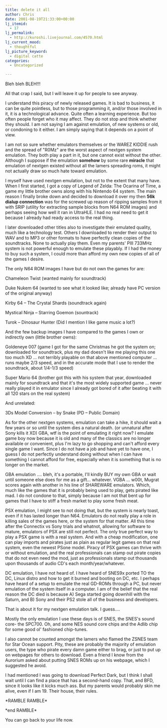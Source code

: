 ```yaml
---
title: delete it all
author: Chris
date: 2001-08-19T21:33:00+00:00
lj_itemid:
  - 17
lj_permalink:
  - http://kuroshi.livejournal.com/4570.html
lj_current_mood:
  - thoughtful
lj_picture_keyword:
  - digital catte
categories:
  - Uncategorized

---
```

Bleh bleh BLEH!!!

All that crap I said, but I will leave it up for people to see anyway.

I understand this piracy of newly released games. It is bad to business, it can be quite pointless, but to those programming it, and/or those involved in it, it is a technological advance. Quite often a learning experience. But too often people forget who it may affect. They do not stop and think whether they should. I am not saying I am against emulation, of new systems or old, or condoning to it either. I am simply saying that it depends on a point of view.

I am not so sure whether emulators themselves or the WAREZ KIDDIE rush and the spread of "R0Mz" are the worst aspect of nextgen system emulation. They both play a part in it, but one cannot exist without the other. Although I suppose if the emulation **somehow** by some rare **miracle** that emulation of nextgen existed without all the lamers spreading roms, it might not actually draw so much hate toward emulation.

I myself have used nextgen emulation, but not to the extent that many have. When I first started, I got a copy of Legend of Zelda: The Ocarina of Time, a game my little brother owns along with his Nintendo 64 system. The main reason I finally broke down and decided to download it over my then **56k dialup connection** was for the screwed up reason of ripping samples from it with SRIP (utility for extracting sample blocks from N64 ROM images) and perhaps seeing how well it ran in UltraHLE. I had no real need to get it because I already had ready access to the real thing.

I later downloaded other titles also to investigate their emulated quality, much like a technology test. Others I downloaded to render their output to WAV and to MP3 or other formats to have perfectly clean copies of the soundtracks. None to actually play them. Even my parents' PIII 733MHz system is not powerful enough to emulate these playably. If I had the money to buy such a system, I could more than afford my own new copies of all of the games I desire.

The only N64 ROM images I have but do not own the games for are:

Chameleon Twist (wanted mainly for soundtrack)
  
Duke Nukem 64 (wanted to see what it looked like; already have PC version of the original anyway)
  
Kirby 64 &#8211; The Crystal Shards (soundtrack again)
  
Mystical Ninja &#8211; Starring Goemon (sountrack)
  
Turok &#8211; Dinosaur Hunter (Did I mention I like game music a lot?)

And the few backup images I have compared to the games I own or indirectly own (little brother owns):
  
Goldeneye 007 (game I got for the same Christmas he got the system on; downloaded for soundtrack, plus my dad doesn't like me playing this one too much XD &#8230; not terribly playable on that above mentioned computer &#8230; runs maybe 2/3 speed, and in the accurate mode that I use to render the soundtrack, about 1/4-1/3 speed)
  
Super Mario 64 (brother got this with his system that year, downloaded mainly for soundtrack and that it's the most widely supported game &#8230; never really played it in emulator since I already got bored of it after beating it with all 120 stars on the real system)

And unrelated:
  
3Ds Model Conversion &#8211; by Snake (PD &#8211; Public Domain)

As for the other nextgen systems, emulation can take a hike, it should wait a few years or so until the system dies a natural death. (or unnatural after Sony kills it XD) GBA, wtf is the point of emulating it right now? I emulate game boy now because it is old and many of the classics are no longer available or convenient, plus I'm lazy to go shopping and can't afford every single game I want. Since I do not have a job and have yet to have one, I guess I do not perfectly understand doing without when I can have something I cannot afford for free, especially when it is something that is no longer on the market.

GBA emulation &#8230;. bleh, it's a portable, I'll kindly BUY my own GBA or wait until someone else does for me as a gift&#8230; whatever. VGBA &#8230; w00t, Mugrat scores again with another in his line of SHAREWARE emulators. Which, much like the games that it is probably being used to play, gets pirated like mad. I do not condone to that, simply because I am not that bent up for games that I have to stiff a fresh market to play some fresh meat.

PSX emulation, I might see to not doing that, but the system is nearly toast, even if it has lasted longer than N64. Emulators do not really play a role in killing sales of the games here, or the system for that matter. All this time after the Connectix vs Sony trials and whatnot, allowing for software to mature, emulators of PSX are still not perfect. The only true perfect way to play a PSX game is with a real system. And with a cheap modification, one can play imports and pirates just as plain as regular legit games on that real system, even the newest PSone model. Piracy of PSX games can thrive with or without emulation, and the real professionals can stamp out pirate copies that do not even need the mod, just as professionals stamp out thousands upon thousands of audio CD's each month/year/whatever.

DC emulation, I have not heard of. I have heard of SNES9x ported TO the DC, Linux distro and how to get it burned and booting on DC, etc. I perhaps have heard of a setup to emulate the real GD-ROMs through a PC, but never emulation of the system itself in a computer. I am of the belief that the real reason the DC died is because A) Sega started going downhill with the Saturn, and B) Sony and their PS2 stole all of the business and developers.

That is about it for my nextgen emulation talk. I guess&#8230;.

Mostly the only emulation I use these days is of SNES, the SNES's sound core- the SPC700. Oh, and some NES sound core chips and the Adlib chip for some good ol' fashioned chip-tunes.

I also cannot be counted amongst the lamers who flamed the ZSNES team for Star Ocean support. Pity, these are probably the majority of emulation users, the type who pirate every damn game either to brag, or just to put up on webpages for others to download. Even a friend I know from the Aurorium asked about putting SNES ROMs up on his webpage, which I suggested he avoid.

I had mentioned I was going to download Perfect Dark, but I think I shall wait until I can find a place that has a second-hand copy. That, and BFD, since it looks like it kicks much ass. But my parents would probably skin me alive, even if I am 19. Their house, their rules.

\*RAMBLE RAMBLE\*

\*end RAMBLE\*

You can go back to your life now.
